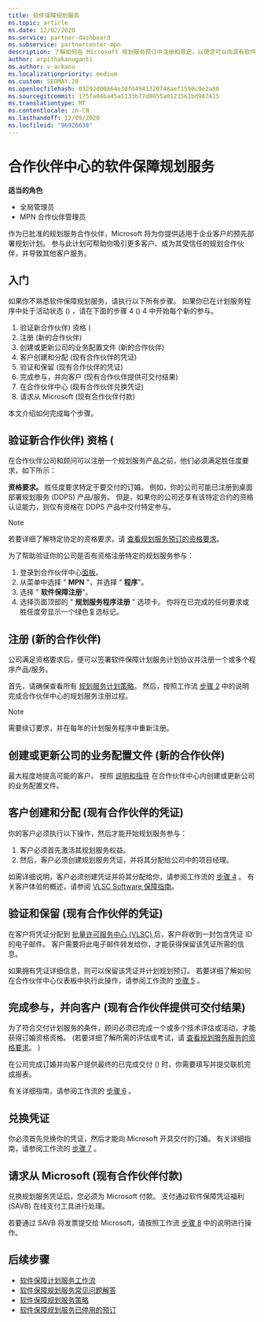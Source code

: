```yaml
---
title: 软件保障规划服务
ms.topic: article
ms.date: 12/02/2020
ms.service: partner-dashboard
ms.subservice: partnercenter-mpn
description: 了解如何在 Microsoft 规划服务预订中注册和限定，以便您可以向具有软件保障的客户提供培训和其他服务。
author: arpithakanuganti
ms.author: v-arkanu
ms.localizationpriority: medium
ms.custom: SEOMAY.20
ms.openlocfilehash: 03292d00864e30fd4941320748aef1590c9e2a80
ms.sourcegitcommit: 175fa04ba45a1133b77d8055a0123561bd987415
ms.translationtype: MT
ms.contentlocale: zh-CN
ms.lasthandoff: 12/09/2020
ms.locfileid: "96926638"
---
```

# <a name="software-assurance-planning-services-in-partner-center"></a>合作伙伴中心的软件保障规划服务

**适当的角色**

- 全局管理员
- MPN 合作伙伴管理员

作为已批准的规划服务合作伙伴，Microsoft 将为你提供适用于企业客户的预先部署规划计划。 参与此计划可帮助你吸引更多客户、成为其受信任的规划合作伙伴，并导致其他客户服务。

## <a name="get-started"></a>入门

如果你不熟悉软件保障规划服务，请执行以下所有步骤。 如果你已在计划服务程序中处于活动状态 () ，请在下面的步骤 4 () 4 中开始每个新的参与。

1. 验证新合作伙伴) 资格 (
2. 注册 (新的合作伙伴) 
3. 创建或更新公司的业务配置文件 (新的合作伙伴) 
4. 客户创建和分配 (现有合作伙伴的凭证) 
5. 验证和保留 (现有合作伙伴的凭证) 
6. 完成参与，并向客户 (现有合作伙伴提供可交付结果) 
7. 在合作伙伴中心 (现有合作伙伴兑换凭证) 
8. 请求从 Microsoft (现有合作伙伴付款) 

本文介绍如何完成每个步骤。

## <a name="verify-eligibility-new-partners"></a>验证新合作伙伴) 资格 (

在合作伙伴公司和顾问可以注册一个规划服务产品之前，他们必须满足胜任度要求，如下所示：

**资格要求。** 胜任度要求特定于要交付的订婚。 例如，你的公司可能已注册到桌面部署规划服务 (DDPS) 产品/服务。 但是，如果你的公司还享有该特定合约的资格认证能力，则仅有资格在 DDPS 产品中交付特定参与。

>[!NOTE]
> 若要详细了解特定协定的资格要求，请 [查看规划服务预订的资格要求](software-assurance-dps-requirements.md)。

为了帮助验证你的公司是否有资格注册特定的规划服务参与：

1. 登录到合作伙伴中心[面板](https://partner.microsoft.com/dashboard/home)。
2. 从菜单中选择 " **MPN** "，并选择 " **程序**"。
3. 选择 " **软件保障注册**"。
4. 选择页面顶部的 " **规划服务程序注册** " 选项卡。 你将在已完成的任何要求或胜任度旁显示一个绿色复选标记。

## <a name="enroll-new-partners"></a>注册 (新的合作伙伴) 

公司满足资格要求后，便可以签署软件保障计划服务计划协议并注册一个或多个程序产品/服务。

首先，请确保查看所有 [规划服务计划策略](https://go.microsoft.com/fwlink/?linkid=2115984)。 然后，按照工作流 [步骤 2](https://go.microsoft.com/fwlink/?linkid=2115983) 中的说明完成合作伙伴中心的规划服务注册过程。

>[!NOTE]
> 需要续订要求，并在每年的计划服务程序中重新注册。

## <a name="create-or-update-your-companys-business-profile-new-partners"></a>创建或更新公司的业务配置文件 (新的合作伙伴) 

最大程度地提高可能的客户。 按照 [说明和指导](create-a-marketing-profile.md) 在合作伙伴中心内创建或更新公司的业务配置文件。

## <a name="customer-creates-and-assigns-voucher-existing-partners"></a>客户创建和分配 (现有合作伙伴的凭证) 

你的客户必须执行以下操作，然后才能开始规划服务参与：

1. 客户必须首先激活其规划服务权益。
2. 然后，客户必须创建规划服务凭证，并将其分配给公司中的项目经理。

如需详细说明，客户必须创建凭证并将其分配给你，请参阅工作流的 [步骤 4](https://go.microsoft.com/fwlink/?linkid=2115983) 。 有关客户体验的概述，请参阅 [VLSC Software 保障指南](https://download.microsoft.com/download/A/7/D/A7D04694-1B1E-4B18-918F-0EDCD43BA2E5/VLSC-Software-Assurance-Guide_en-US.pdf)。

## <a name="validate-and-reserve-voucher-existing-partners"></a>验证和保留 (现有合作伙伴的凭证) 

在客户将凭证分配到 [批量许可服务中心 (VLSC) ](https://www.microsoft.com/Licensing/servicecenter/default.aspx)后，客户将收到一封包含凭证 ID 的电子邮件。 客户需要将此电子邮件转发给你，才能获得保留该凭证所需的信息。

如果拥有凭证详细信息，则可以保留该凭证并计划规划预订。 若要详细了解如何在合作伙伴中心仪表板中执行此操作，请参阅工作流的 [步骤 5](https://go.microsoft.com/fwlink/?linkid=2115983) 。

## <a name="complete-engagement-and-provide-deliverables-to-your-customer-existing-partners"></a>完成参与，并向客户 (现有合作伙伴提供可交付结果) 

为了符合交付计划服务的条件，顾问必须已完成一个或多个技术评估或活动，才能获得订婚资格资格。  (若要详细了解所需的评估或考试，请 [查看规划服务服务的资格要求](software-assurance-dps-requirements.md)。 ) 

在公司完成订婚并向客户提供最终的已完成交付 () 时，你需要填写并提交联机完成报表。

有关详细指南，请参阅工作流的 [步骤 6](https://go.microsoft.com/fwlink/?linkid=2115983) 。

## <a name="redeem-voucher"></a>兑换凭证

你必须首先兑换你的凭证，然后才能向 Microsoft 开具交付的订婚。 有关详细指南，请参阅工作流的 [步骤 7](https://go.microsoft.com/fwlink/?linkid=2115983) 。

## <a name="request-payment-from-microsoft-existing-partners"></a>请求从 Microsoft (现有合作伙伴付款) 

兑换规划服务凭证后，您必须为 Microsoft 付款。 支付通过软件保障凭证福利 (SAVB) 在线支付工具进行处理。

若要通过 SAVB 将发票提交给 Microsoft，请按照工作流 [步骤 8](https://go.microsoft.com/fwlink/?linkid=2115983) 中的说明进行操作。

## <a name="next-steps"></a>后续步骤

- [软件保障计划服务工作流](https://go.microsoft.com/fwlink/?linkid=2115983)
- [软件保障规划服务常见问题解答](https://go.microsoft.com/fwlink/?linkid=2116077)
- [软件保障规划服务策略](https://go.microsoft.com/fwlink/?linkid=2115984)
- [软件保障规划服务已停用的预订](https://query.prod.cms.rt.microsoft.com/cms/api/am/binary/RE4sln9)
